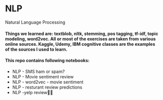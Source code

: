 # NLP
Natural Language Processing 

#### Things we learned are: textblob, nltk, stemming, pos tagging, tf-idf, topic modeling, word2vec. All or most of the exercises are taken from various online sources.   Kaggle, Udemy, IBM cognitive classes are  the examples of the sources I used to learn.

#### This repo contains following notebooks:

  - NLP - SMS  ham or spam?
  - NLP - Movie sentiment review
  - NLP - word2vec - movie sentiment
  - NLP - resturant review predictions
  - NLP -yelp review

